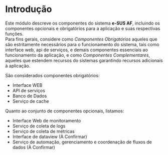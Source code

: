 # Introdução

Este módulo descreve os componentes do sistema **e-SUS AF**, incluindo os componentes opcionais e obrigatórios para a aplicação e suas respectivas funções.  
Para fins gerais, considere como *Componentes Obrigatórios* aqueles que são estritamente necessários para o funcionamento do sistema, tais como interface web, api de serviços, e demais componentes essenciais ao funcionamento da aplicação, e como *Componentes Complementares*, aqueles que estendem recursos do sistemas garantindo recursos adicionais à aplicação.

São considerados componentes obrigatórios:

- Interface WEB
- API de serviços
- Banco de Dados
- Serviço de cache

Quanto ao conjunto de componentes opcionais, listamos:

- Interface Web de monitoramento
- Serviço de coleta de logs
- Serviço de coleta de métricas
- Interface de dataview (À Confirmar)
- Serviço de automação, gerenciamento e coordenação de fluxos de dados (À Confirmar)
